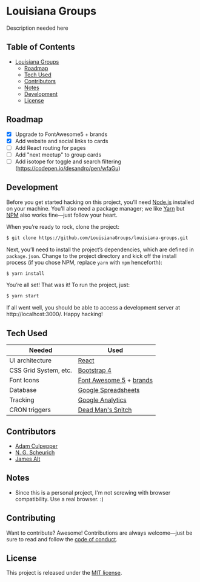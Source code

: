# Louisiana Groups
Description needed here

## Table of Contents
* [Louisiana Groups](#louisiana-groups)
  * [Roadmap](#roadmap)
  * [Tech Used](#tech-used)
  * [Contributors](#contributors)
  * [Notes](#notes)
  * [Development](#development)
  * [License](#license)

## Roadmap
- [x] Upgrade to FontAwesome5 + brands
- [x] Add website and social links to cards
- [ ] Add React routing for pages
- [ ] Add "next meetup" to group cards
- [ ] Add isotope for toggle and search filtering (https://codepen.io/desandro/pen/wfaGu)

## Development

Before you get started hacking on this project, you’ll need [Node.js](https://nodejs.org/en/)
installed on your machine. You’ll also need a package manager; we like [Yarn](https://yarnpkg.com/en/)
but [NPM](https://github.com/npm/npm) also works fine—just follow your heart.

When you’re ready to rock, clone the project:

```sh
$ git clone https://github.com/LouisianaGroups/louisiana-groups.git
```

Next, you’ll need to install the project’s dependencies, which are defined in `package.json`.
Change to the project directory and kick off the install process (if you chose NPM, replace
`yarn` with `npm` henceforth):

```sh
$ yarn install
```

You’re all set! That was it! To run the project, just:

```sh
$ yarn start
```

If all went well, you should be able to access a development server at http://localhost:3000/.
Happy hacking!

## Tech Used
| Needed | Used |
| ------ | ------ |
| UI architecture | [React](https://github.com/facebook/react)
| CSS Grid System, etc. | [Bootstrap 4](http://getbootstrap.com)
| Font Icons | [Font Awesome 5](https://fontawesome.com) + [brands](https://fontawesome.com/icons?d=brands)
| Database | [Google Spreadsheets](https://google.com/sheets)
| Tracking | [Google Analytics](https://google.com/analytics)
| CRON triggers | [Dead Man's Snitch](https://deadmanssnitch.com/r/b2746d2af7)

## Contributors
- [Adam Culpepper](https://github.com/adamculpepper)
- [N. G. Scheurich](https://nick.scheurich.me)
- [James Alt](https://github.com/james-alt)

## Notes
- Since this is a personal project, I'm not screwing with browser compatibility. Use a real browser. :)

## Contributing
Want to contribute? Awesome! Contributions are always welcome—just be sure to
read and follow the [code of conduct](https://github.com/babel/babel/blob/master/CODE_OF_CONDUCT.md).

## License
This project is released under the [MIT license](https://github.com/LouisianaGroups/louisiana-groups/blob/master/LICENSE).
